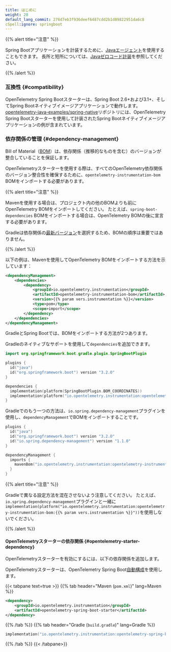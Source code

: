 ```yaml
---
title: はじめに
weight: 20
default_lang_commit: 276d7eb3f936deef6487cdd2b1d89822951da6c8
cSpell:ignore: springboot
---
```


{{% alert title="注意" %}}

Spring Bootアプリケーションを計装するために、[Javaエージェント](../../agent)を使用することもできます。
長所と短所については、[Javaゼロコード計装](..)を参照してください。

{{% /alert %}}

### 互換性 {#compatibility}

OpenTelemetry Spring Bootスターターは、Spring Boot 2.6+および3.1+、そしてSpring Bootネイティブイメージアプリケーションで動作します。
[opentelemetry-java-examples/spring-native](https://github.com/open-telemetry/opentelemetry-java-examples/tree/main/spring-native)リポジトリには、OpenTelemetry Spring Bootスターターを使用して計装されたSpring Bootネイティブイメージアプリケーションの例が含まれています。

### 依存関係の管理 {#dependency-management}

Bill of Material（[BOM](https://maven.apache.org/guides/introduction/introduction-to-dependency-mechanism.html#bill-of-materials-bom-poms)）は、依存関係（推移的なものを含む）のバージョンが整合していることを保証します。

OpenTelemetryスターターを使用する際は、すべてのOpenTelemetry依存関係のバージョン整合性を確保するために、`opentelemetry-instrumentation-bom` BOMをインポートする必要があります。

{{% alert title="注意" %}}

Mavenを使用する場合は、プロジェクト内の他のBOMよりも前にOpenTelemetry BOMをインポートしてください。
たとえば、`spring-boot-dependencies` BOMをインポートする場合は、OpenTelemetry BOMの後に宣言する必要があります。

Gradleは依存関係の[最新バージョン](https://docs.gradle.org/current/userguide/dependency_resolution.html#2_perform_conflict_resolution)を選択するため、BOMの順序は重要ではありません。

{{% /alert %}}

以下の例は、Mavenを使用してOpenTelemetry BOMをインポートする方法を示しています：

```xml
<dependencyManagement>
    <dependencies>
        <dependency>
            <groupId>io.opentelemetry.instrumentation</groupId>
            <artifactId>opentelemetry-instrumentation-bom</artifactId>
            <version>{{% param vers.instrumentation %}}</version>
            <type>pom</type>
            <scope>import</scope>
        </dependency>
    </dependencies>
</dependencyManagement>
```

GradleとSpring Bootでは、BOMをインポートする方法が2つあります。

Gradleのネイティブなサポートを使用して`dependencies`を追加できます。

```kotlin
import org.springframework.boot.gradle.plugin.SpringBootPlugin

plugins {
  id("java")
  id("org.springframework.boot") version "3.2.O"
}

dependencies {
  implementation(platform(SpringBootPlugin.BOM_COORDINATES))
  implementation(platform("io.opentelemetry.instrumentation:opentelemetry-instrumentation-bom:{{% param vers.instrumentation %}}"))
}
```

Gradleでのもう一つの方法は、`io.spring.dependency-management`プラグインを使用し、`dependencyManagement`でBOMをインポートすることです。

```kotlin
plugins {
  id("java")
  id("org.springframework.boot") version "3.2.O"
  id("io.spring.dependency-management") version "1.1.0"
}

dependencyManagement {
  imports {
    mavenBom("io.opentelemetry.instrumentation:opentelemetry-instrumentation-bom:{{% param vers.instrumentation %}}")
  }
}
```

{{% alert title="注意" %}}

Gradleで異なる設定方法を混在させないよう注意してください。
たとえば、`io.spring.dependency-management`プラグインと一緒に`implementation(platform("io.opentelemetry.instrumentation:opentelemetry-instrumentation-bom:{{% param vers.instrumentation %}}"))`を使用しないでください。

{{% /alert %}}

#### OpenTelemetryスターターの依存関係 {#opentelemetry-starter-dependency}

OpenTelemetryスターターを有効にするには、以下の依存関係を追加します。

OpenTelemetryスターターは、OpenTelemetry Spring Boot[自動構成](https://docs.spring.io/spring-boot/reference/using/auto-configuration.html)を使用します。

{{< tabpane text=true >}} {{% tab header="Maven (`pom.xml`)" lang=Maven %}}

```xml
<dependency>
    <groupId>io.opentelemetry.instrumentation</groupId>
    <artifactId>opentelemetry-spring-boot-starter</artifactId>
</dependency>
```

{{% /tab %}} {{% tab header="Gradle (`build.gradle`)" lang=Gradle %}}

```kotlin
implementation("io.opentelemetry.instrumentation:opentelemetry-spring-boot-starter")
```

{{% /tab %}} {{< /tabpane>}}

